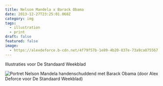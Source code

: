 ```yaml
---
title: Nelson Mandela x Barack Obama
date: 2013-12-27T23:25:01.068Z
category: img
tags:
  - illustration
  - print
draft: false
featured: false
image:
  - https://alexdeforce.b-cdn.net/4f79f57b-1e89-4b20-837e-73a9ca075567.jpeg
---
```

Illustraties voor De Standaard Weekblad

![Portret Nelson Mandela handenschuddend met Barack Obama (door Alex Deforce voor De Standaard Weekblad)](https://alexdeforce.b-cdn.net/e2177f4c-1a7c-4679-a4cd-75b5f447ba70.jpeg "Portret Nelson Mandela handenschuddend met Barack Obama (door Alex Deforce voor De Standaard Weekblad)")
